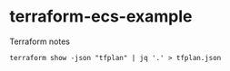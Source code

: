 # terraform-ecs-example


Terraform notes
```
terraform show -json "tfplan" | jq '.' > tfplan.json
```
